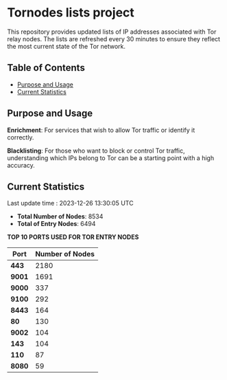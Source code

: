 # Tornodes lists project

This repository provides updated lists of IP addresses associated with Tor relay nodes. The lists are refreshed every 30 minutes to ensure they reflect the most current state of the Tor network.

## Table of Contents

- [Purpose and Usage](#purpose-and-usage)
- [Current Statistics](#current-statistics)


## Purpose and Usage

**Enrichment**: For services that wish to allow Tor traffic or identify it correctly.

**Blacklisting**: For those who want to block or control Tor traffic, understanding which IPs belong to Tor can be a starting point with a high accuracy.

## Current Statistics

Last update time : 2023-12-26 13:30:05 UTC

- **Total Number of Nodes**: 8534
- **Total of Entry Nodes**: 6494

**TOP 10 PORTS USED FOR TOR ENTRY NODES**

| **Port** | **Number of Nodes** |
|------|-----------------|
| **443**   | 2180  |
| **9001**   | 1691  |
| **9000**   | 337  |
| **9100**   | 292  |
| **8443**   | 164  |
| **80**   | 130  |
| **9002**   | 104  |
| **143**   | 104  |
| **110**   | 87  |
| **8080**   | 59  |

